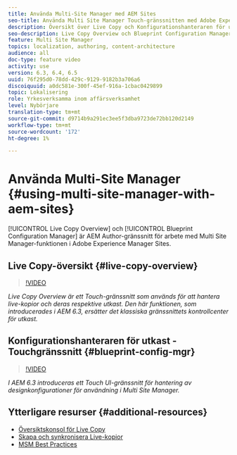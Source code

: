 ```yaml
---
title: Använda Multi-Site Manager med AEM Sites
seo-title: Använda Multi Site Manager Touch-gränssnitten med Adobe Experience Manager
description: Översikt över Live Copy och Konfigurationshanteraren för utkast är gränssnitt aktiverade för Touch-gränssnitt för arbete med Multi Site Manager.
seo-description: Live Copy Overview och Blueprint Configuration Manager är gränssnitt aktiverade för pekskärmsgränssnitt som används med Multi Site Manager i Adobe Experience Manager.
feature: Multi Site Manager
topics: localization, authoring, content-architecture
audience: all
doc-type: feature video
activity: use
version: 6.3, 6.4, 6.5
uuid: 76f295d0-78dd-429c-9129-9182b3a706a6
discoiquuid: a0dc581e-300f-45ef-916a-1cbac0429899
topic: Lokalisering
role: Yrkesverksamma inom affärsverksamhet
level: Nybörjare
translation-type: tm+mt
source-git-commit: d9714b9a291ec3ee5f3dba9723de72bb120d2149
workflow-type: tm+mt
source-wordcount: '172'
ht-degree: 1%

---
```



# Använda Multi-Site Manager {#using-multi-site-manager-with-aem-sites}

[!UICONTROL Live Copy Overview] och  [!UICONTROL Blueprint Configuration Manager] är AEM Author-gränssnitt för arbete med Multi Site Manager-funktionen i Adobe Experience Manager Sites.

## Live Copy-översikt {#live-copy-overview}

>[!VIDEO](https://video.tv.adobe.com/v/17054/?quality=9&learn=on)

*Live Copy Overview är ett Touch-gränssnitt som används för att hantera live-kopior och deras respektive utkast. Den här funktionen, som introducerades i AEM 6.3, ersätter det klassiska gränssnittets kontrollcenter för utkast.*

## Konfigurationshanteraren för utkast - Touchgränssnitt {#blueprint-config-mgr}

>[!VIDEO](https://video.tv.adobe.com/v/17056/?quality=9&learn=on)

*I AEM 6.3 introduceras ett Touch UI-gränssnitt för hantering av designkonfigurationer för användning i Multi Site Manager.*

## Ytterligare resurser {#additional-resources}

* [Översiktskonsol för Live Copy](https://helpx.adobe.com/experience-manager/6-5/sites/administering/using/msm-livecopy-overview.html)
* [Skapa och synkronisera Live-kopior](https://helpx.adobe.com/experience-manager/6-5/sites/administering/using/msm-livecopy.html)
* [MSM Best Practices](https://helpx.adobe.com/experience-manager/6-5/sites/administering/using/msm-best-practices.html)
